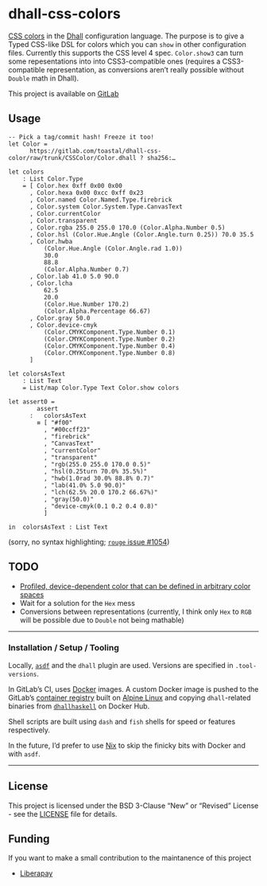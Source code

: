 # dhall-css-colors

[CSS colors](https://www.w3.org/TR/css-color-4/) in the [Dhall](https://dhall-lang.org/) configuration language. The purpose is to give a Typed CSS-like DSL for colors which you can `show` in other configuration files. Currently this supports the CSS level 4 spec. `Color.show3` can turn some repesentations into into CSS3-compatible ones (requires a CSS3-compatible representation, as conversions aren’t really possible without `Double` math in Dhall).

This project is available on [GitLab](https://gitlab.com/toastal/dhall-css-color)

## Usage

```dhall
-- Pick a tag/commit hash! Freeze it too!
let Color =
      https://gitlab.com/toastal/dhall-css-color/raw/trunk/CSSColor/Color.dhall ? sha256:…

let colors
    : List Color.Type
    = [ Color.hex 0xff 0x00 0x00
      , Color.hexa 0x00 0xcc 0xff 0x23
      , Color.named Color.Named.Type.firebrick
      , Color.system Color.System.Type.CanvasText
      , Color.currentColor
      , Color.transparent
      , Color.rgba 255.0 255.0 170.0 (Color.Alpha.Number 0.5)
      , Color.hsl (Color.Hue.Angle (Color.Angle.turn 0.25)) 70.0 35.5
      , Color.hwba
          (Color.Hue.Angle (Color.Angle.rad 1.0))
          30.0
          88.8
          (Color.Alpha.Number 0.7)
      , Color.lab 41.0 5.0 90.0
      , Color.lcha
          62.5
          20.0
          (Color.Hue.Number 170.2)
          (Color.Alpha.Percentage 66.67)
      , Color.gray 50.0
      , Color.device-cmyk
          (Color.CMYKComponent.Type.Number 0.1)
          (Color.CMYKComponent.Type.Number 0.2)
          (Color.CMYKComponent.Type.Number 0.4)
          (Color.CMYKComponent.Type.Number 0.8)
      ]

let colorsAsText
    : List Text
    = List/map Color.Type Text Color.show colors

let assert0 =
        assert
      :   colorsAsText
        ≡ [ "#f00"
          , "#00ccff23"
          , "firebrick"
          , "CanvasText"
          , "currentColor"
          , "transparent"
          , "rgb(255.0 255.0 170.0 0.5)"
          , "hsl(0.25turn 70.0% 35.5%)"
          , "hwb(1.0rad 30.0% 88.8% 0.7)"
          , "lab(41.0% 5.0 90.0)"
          , "lch(62.5% 20.0 170.2 66.67%)"
          , "gray(50.0)"
          , "device-cmyk(0.1 0.2 0.4 0.8)"
          ]

in  colorsAsText : List Text
```
(sorry, no syntax highlighting; [`rouge` issue #1054](https://github.com/rouge-ruby/rouge/issues/1054))


## TODO

- [Profiled, device-dependent color that can be defined in arbitrary color spaces](https://www.w3.org/TR/css-color-4/#icc-colors)
- Wait for a solution for the `Hex` mess
- Conversions between representations (currently, I think only `Hex` to `RGB` will be possible due to `Double` not being mathable)

- - -

### Installation / Setup / Tooling

Locally, [`asdf`](https://asdf-vm.com/) and the `dhall` plugin are used. Versions are specified in `.tool-versions`.

In GitLab’s CI, uses [Docker](https://www.docker.com/) images. A custom Docker image is pushed to the GitLab’s [container registry](https://gitlab.com/toastal/dhall-webmanifest/container_registry) built on [Alpine Linux](https://www.alpinelinux.org/) and copying `dhall`-related binaries from [`dhallhaskell`](https://hub.docker.com/r/dhallhaskell/dhall/tags) on Docker Hub.

Shell scripts are built using `dash` and `fish` shells for speed or features respectively.

In the future, I’d prefer to use [Nix](https://nixos.org/) to skip the finicky bits with Docker and with `asdf`.


- - -


## License

This project is licensed under the BSD 3-Clause “New” or “Revised” License - see the [LICENSE](./LICENSE) file for details.


## Funding

If you want to make a small contribution to the maintanence of this project

- [Liberapay](https://liberapay.com/toastal/)
